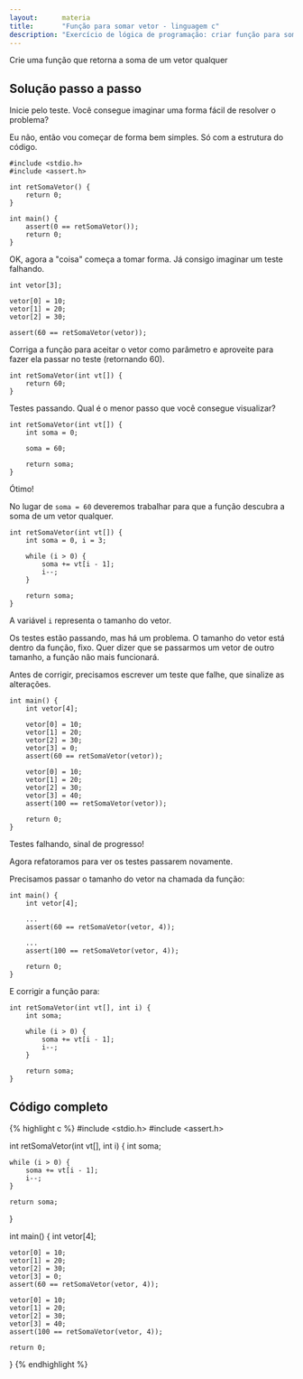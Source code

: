 ```yaml
---
layout:      materia
title:       "Função para somar vetor - linguagem c"
description: "Exercício de lógica de programação: criar função para somar vetor."
---
```



Crie uma função que retorna a soma de um vetor qualquer



Solução passo a passo
---

Inicie pelo teste. Você consegue imaginar uma forma fácil de resolver o problema? 

Eu não, então vou começar de forma bem simples. Só com a estrutura do código.

    #include <stdio.h>
    #include <assert.h>

    int retSomaVetor() {
        return 0;
    }

    int main() {
        assert(0 == retSomaVetor());
        return 0;
    }


OK, agora a "coisa" começa a tomar forma. Já consigo imaginar um teste falhando.

    int vetor[3];

    vetor[0] = 10;
    vetor[1] = 20;
    vetor[2] = 30;

    assert(60 == retSomaVetor(vetor));


Corriga a função para aceitar o vetor como parâmetro e aproveite para fazer ela passar no teste  (retornando 60).

    int retSomaVetor(int vt[]) {
        return 60;
    }

Testes passando. Qual é o menor passo que você consegue visualizar?

    int retSomaVetor(int vt[]) {
        int soma = 0;

        soma = 60;

        return soma;
    }

Ótimo!

No lugar de `soma = 60` deveremos trabalhar para que a função descubra a soma de um vetor qualquer.

    int retSomaVetor(int vt[]) {
        int soma = 0, i = 3;

        while (i > 0) {
            soma += vt[i - 1];
            i--;
        }

        return soma;
    }

A variável `i` representa o tamanho do vetor.

Os testes estão passando, mas há um problema. O tamanho do vetor está dentro da função, fixo. Quer dizer que se passarmos
um vetor de outro tamanho, a função não mais funcionará.

Antes de corrigir, precisamos escrever um teste que falhe, que sinalize as alterações.

    int main() {
        int vetor[4];

        vetor[0] = 10;
        vetor[1] = 20;
        vetor[2] = 30;
        vetor[3] = 0;
        assert(60 == retSomaVetor(vetor));

        vetor[0] = 10;
        vetor[1] = 20;
        vetor[2] = 30;
        vetor[3] = 40;
        assert(100 == retSomaVetor(vetor));

        return 0;
    }

Testes falhando, sinal de progresso!

Agora refatoramos para ver os testes passarem novamente.

Precisamos passar o tamanho do vetor na chamada da função:

    int main() {
        int vetor[4];

        ...
        assert(60 == retSomaVetor(vetor, 4));

        ...
        assert(100 == retSomaVetor(vetor, 4));

        return 0;
    }

E corrigir a função para:

    int retSomaVetor(int vt[], int i) {
        int soma;

        while (i > 0) {
            soma += vt[i - 1];
            i--;
        }

        return soma;
    }



Código completo
---

{% highlight c %}
#include <stdio.h>
#include <assert.h>

int retSomaVetor(int vt[], int i) {
    int soma;
    
    while (i > 0) {
        soma += vt[i - 1];
        i--;
    }

    return soma;
}

int main() {
    int vetor[4];

    vetor[0] = 10;
    vetor[1] = 20;
    vetor[2] = 30;
    vetor[3] = 0;
    assert(60 == retSomaVetor(vetor, 4));

    vetor[0] = 10;
    vetor[1] = 20;
    vetor[2] = 30;
    vetor[3] = 40;
    assert(100 == retSomaVetor(vetor, 4));

    return 0;
}
{% endhighlight %}